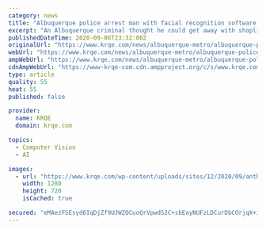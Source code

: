 ```yaml
---
category: news
title: "Albuquerque police arrest man with facial recognition software at grocery store"
excerpt: "An Albuquerque criminal thought he could get away with shoplifting until facial recognition software stopped him in his tracks. Newly released police video"
publishedDateTime: 2020-09-06T23:32:00Z
originalUrl: "https://www.krqe.com/news/albuquerque-metro/albuquerque-police-arrest-man-with-facial-recognition-software-at-grocery-store/"
webUrl: "https://www.krqe.com/news/albuquerque-metro/albuquerque-police-arrest-man-with-facial-recognition-software-at-grocery-store/"
ampWebUrl: "https://www.krqe.com/news/albuquerque-metro/albuquerque-police-arrest-man-with-facial-recognition-software-at-grocery-store/amp/"
cdnAmpWebUrl: "https://www-krqe-com.cdn.ampproject.org/c/s/www.krqe.com/news/albuquerque-metro/albuquerque-police-arrest-man-with-facial-recognition-software-at-grocery-store/amp/"
type: article
quality: 55
heat: 55
published: false

provider:
  name: KRQE
  domain: krqe.com

topics:
  - Computer Vision
  - AI

images:
  - url: "https://www.krqe.com/wp-content/uploads/sites/12/2020/09/anthony-sena-lapel_frame_36679.jpg?w=1280"
    width: 1280
    height: 720
    isCached: true

secured: "eMAezFSEsyd6IqDjZf9UJWZOCuoQrVpwdS2C+sbEayNUFzLDCurDbCOrjqX+i01Zh3s3S+QdlQnrVjkwtLlUSsK1E+jXlTAgnWk2hI04sJKIgBB2sKfbz3PLrTHA0nLKsMAZJaGJehfHLpfA8md99Ew1sigMUE2uPC4ewEfZqub2ykn5HOwBnotkF+9mmI7LYeV39V+mFqXIid9736zlXC4SVP6tmy2Ig/3DZpqtLIWXck/d6vSEVn7iJCGqwCKCOLR1noFQBvaWBXyFaGlsZQfoKpp5u9sINhEFMucO0VfoiIAF5K3eBUO4GIkk2fMG7Apz7UeswnrX4d+twVGhHoE+/J08amiAgb64zzNq448=;jmbMRab1CZpxbe0cRCSyOQ=="
---
```



